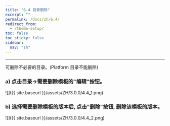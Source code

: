```yaml
---
title: "6.4 目录删除"
excerpt: ""
permalink: /docs/zh/6.4/
redirect_from:
  - /theme-setup/
toc: false
toc_sticky: false
sidebar:
  nav: "zh"
---
```


---
可删除不必要的目录。(Platform 目录不能删除)

### a\) 点击目录→需要删除模板的"编辑"按钮。
![]({{ site.baseurl }}/assets/ZH/3.0.0/4.4_1.png)

### b\) 选择需要删除模板的版本后, 点击"删除"按钮, 删除该模板的版本。
![]({{ site.baseurl }}/assets/ZH/3.0.0/4.4_2.png)
